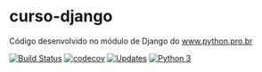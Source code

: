 # curso-django
Código desenvolvido no módulo de Django do www.python.pro.br

[![Build Status](https://travis-ci.org/diegosorrilha/curso-django.svg?branch=master)](https://travis-ci.org/diegosorrilha/curso-django)
[![codecov](https://codecov.io/gh/diegosorrilha/curso-django/branch/master/graph/badge.svg)](https://codecov.io/gh/diegosorrilha/curso-django)
[![Updates](https://pyup.io/repos/github/diegosorrilha/curso-django/shield.svg)](https://pyup.io/repos/github/diegosorrilha/curso-django/)
[![Python 3](https://pyup.io/repos/github/diegosorrilha/curso-django/python-3-shield.svg)](https://pyup.io/repos/github/diegosorrilha/curso-django/)
